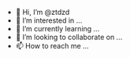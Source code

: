 - 👋 Hi, I’m @ztdzd
- 👀 I’m interested in ...
- 🌱 I’m currently learning ...
- 💞️ I’m looking to collaborate on ...
- 📫 How to reach me ...

<!---
ztdzd/ztdzd is a ✨ special ✨ repository because its `README.md` (this file) appears on your GitHub profile.
You can click the Preview link to take a look at your changes.
--->
